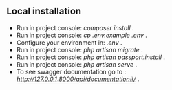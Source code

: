 ## Local installation 

- Run in project console: *composer install* .
- Run in project console: *cp .env.example .env* .
- Configure your environment in: *.env* .
- Run in project console: *php artisan migrate* .
- Run in project console: *php artisan passport:install* .
- Run in project console: *php artisan serve* .
- To see swagger documentation go to : *http://127.0.0.1:8000/api/documentation#/* .